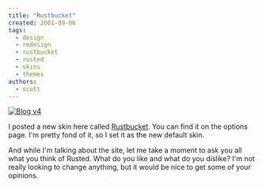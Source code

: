 ```yaml
---
title: "Rustbucket"
created: 2001-09-06
tags:
  - design
  - redesign
  - rustbucket
  - rusted
  - skins
  - themes
authors:
  - scott
---
```


[![Blog v4](/images/3118927226_bd36766091.jpg)](http://spaceninja.local/site-archives/blog/v4/)

I posted a new skin here called [Rustbucket](http://spaceninja.local/site-archives/blog/v4/). You can find it on the options page. I'm pretty fond of it, so I set it as the new default skin.

And while I'm talking about the site, let me take a moment to ask you all what you think of Rusted. What do you like and what do you dislike? I'm not really looking to change anything, but it would be nice to get some of your opinions.
